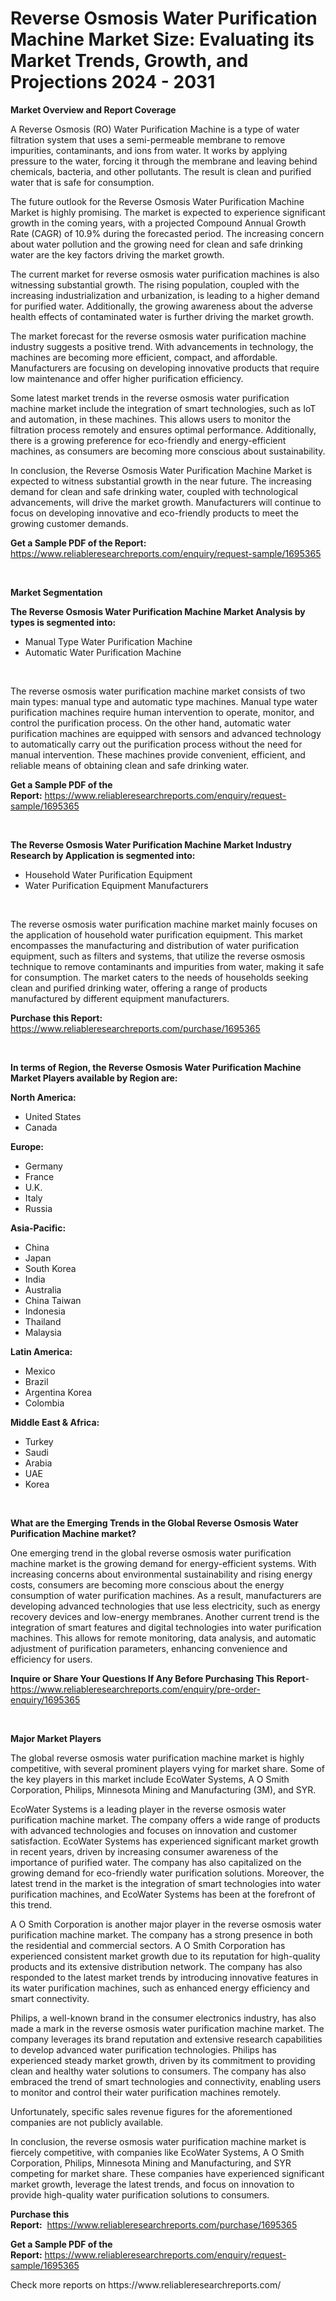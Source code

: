 <p><h1>Reverse Osmosis Water Purification Machine Market Size: Evaluating its Market Trends, Growth, and Projections 2024 - 2031</h1></p><p><strong>Market Overview and Report Coverage</strong></p>
<p><p>A Reverse Osmosis (RO) Water Purification Machine is a type of water filtration system that uses a semi-permeable membrane to remove impurities, contaminants, and ions from water. It works by applying pressure to the water, forcing it through the membrane and leaving behind chemicals, bacteria, and other pollutants. The result is clean and purified water that is safe for consumption.</p><p>The future outlook for the Reverse Osmosis Water Purification Machine Market is highly promising. The market is expected to experience significant growth in the coming years, with a projected Compound Annual Growth Rate (CAGR) of 10.9% during the forecasted period. The increasing concern about water pollution and the growing need for clean and safe drinking water are the key factors driving the market growth.</p><p>The current market for reverse osmosis water purification machines is also witnessing substantial growth. The rising population, coupled with the increasing industrialization and urbanization, is leading to a higher demand for purified water. Additionally, the growing awareness about the adverse health effects of contaminated water is further driving the market growth.</p><p>The market forecast for the reverse osmosis water purification machine industry suggests a positive trend. With advancements in technology, the machines are becoming more efficient, compact, and affordable. Manufacturers are focusing on developing innovative products that require low maintenance and offer higher purification efficiency.</p><p>Some latest market trends in the reverse osmosis water purification machine market include the integration of smart technologies, such as IoT and automation, in these machines. This allows users to monitor the filtration process remotely and ensures optimal performance. Additionally, there is a growing preference for eco-friendly and energy-efficient machines, as consumers are becoming more conscious about sustainability.</p><p>In conclusion, the Reverse Osmosis Water Purification Machine Market is expected to witness substantial growth in the near future. The increasing demand for clean and safe drinking water, coupled with technological advancements, will drive the market growth. Manufacturers will continue to focus on developing innovative and eco-friendly products to meet the growing customer demands.</p></p>
<p><strong>Get a Sample PDF of the Report:</strong> <a href="https://www.reliableresearchreports.com/enquiry/request-sample/1695365">https://www.reliableresearchreports.com/enquiry/request-sample/1695365</a></p>
<p>&nbsp;</p>
<p><strong>Market Segmentation</strong></p>
<p><strong>The Reverse Osmosis Water Purification Machine Market Analysis by types is segmented into:</strong></p>
<p><ul><li>Manual Type Water Purification Machine</li><li>Automatic Water Purification Machine</li></ul></p>
<p>&nbsp;</p>
<p><p>The reverse osmosis water purification machine market consists of two main types: manual type and automatic type machines. Manual type water purification machines require human intervention to operate, monitor, and control the purification process. On the other hand, automatic water purification machines are equipped with sensors and advanced technology to automatically carry out the purification process without the need for manual intervention. These machines provide convenient, efficient, and reliable means of obtaining clean and safe drinking water.</p></p>
<p><strong>Get a Sample PDF of the Report:</strong>&nbsp;<a href="https://www.reliableresearchreports.com/enquiry/request-sample/1695365">https://www.reliableresearchreports.com/enquiry/request-sample/1695365</a></p>
<p>&nbsp;</p>
<p><strong>The Reverse Osmosis Water Purification Machine Market Industry Research by Application is segmented into:</strong></p>
<p><ul><li>Household Water Purification Equipment</li><li>Water Purification Equipment Manufacturers</li></ul></p>
<p>&nbsp;</p>
<p><p>The reverse osmosis water purification machine market mainly focuses on the application of household water purification equipment. This market encompasses the manufacturing and distribution of water purification equipment, such as filters and systems, that utilize the reverse osmosis technique to remove contaminants and impurities from water, making it safe for consumption. The market caters to the needs of households seeking clean and purified drinking water, offering a range of products manufactured by different equipment manufacturers.</p></p>
<p><strong>Purchase this Report:</strong>&nbsp; <a href="https://www.reliableresearchreports.com/purchase/1695365">https://www.reliableresearchreports.com/purchase/1695365</a></p>
<p>&nbsp;</p>
<p><strong>In terms of Region, the Reverse Osmosis Water Purification Machine Market Players available by Region are:</strong></p>
<p>
    <p> <strong> North America: </strong>
        <ul>
            <li>United States</li>
            <li>Canada</li>
        </ul>
        </p> 
    <p> <strong> Europe: </strong>
        <ul>
            <li>Germany</li>
            <li>France</li>
            <li>U.K.</li>
            <li>Italy</li>
            <li>Russia</li>
        </ul>
        </p> 
    <p> <strong> Asia-Pacific: </strong>
        <ul>
            <li>China</li>
            <li>Japan</li>
            <li>South Korea</li>
            <li>India</li>
            <li>Australia</li>
            <li>China Taiwan</li>
            <li>Indonesia</li>
            <li>Thailand</li>
            <li>Malaysia</li>
        </ul>
        </p> 
    <p> <strong> Latin America: </strong>
        <ul>
            <li>Mexico</li>
            <li>Brazil</li>
            <li>Argentina Korea</li>
            <li>Colombia</li>
        </ul>
        </p> 
    <p> <strong> Middle East & Africa: </strong>
        <ul>
            <li>Turkey</li>
            <li>Saudi</li>
            <li>Arabia</li>
            <li>UAE</li>
            <li>Korea</li>
        </ul>
    </p>
    </p>
<p>&nbsp;</p>
<p><strong>What are the Emerging Trends in the Global Reverse Osmosis Water Purification Machine market?</strong></p>
<p><p>One emerging trend in the global reverse osmosis water purification machine market is the growing demand for energy-efficient systems. With increasing concerns about environmental sustainability and rising energy costs, consumers are becoming more conscious about the energy consumption of water purification machines. As a result, manufacturers are developing advanced technologies that use less electricity, such as energy recovery devices and low-energy membranes. Another current trend is the integration of smart features and digital technologies into water purification machines. This allows for remote monitoring, data analysis, and automatic adjustment of purification parameters, enhancing convenience and efficiency for users.</p></p>
<p><strong>Inquire or Share Your Questions If Any Before Purchasing This Report</strong>- <a href="https://www.reliableresearchreports.com/enquiry/pre-order-enquiry/1695365">https://www.reliableresearchreports.com/enquiry/pre-order-enquiry/1695365</a></p>
<p>&nbsp;</p>
<p><strong>Major Market Players</strong></p>
<p><p>The global reverse osmosis water purification machine market is highly competitive, with several prominent players vying for market share. Some of the key players in this market include EcoWater Systems, A O Smith Corporation, Philips, Minnesota Mining and Manufacturing (3M), and SYR.</p><p>EcoWater Systems is a leading player in the reverse osmosis water purification machine market. The company offers a wide range of products with advanced technologies and focuses on innovation and customer satisfaction. EcoWater Systems has experienced significant market growth in recent years, driven by increasing consumer awareness of the importance of purified water. The company has also capitalized on the growing demand for eco-friendly water purification solutions. Moreover, the latest trend in the market is the integration of smart technologies into water purification machines, and EcoWater Systems has been at the forefront of this trend.</p><p>A O Smith Corporation is another major player in the reverse osmosis water purification machine market. The company has a strong presence in both the residential and commercial sectors. A O Smith Corporation has experienced consistent market growth due to its reputation for high-quality products and its extensive distribution network. The company has also responded to the latest market trends by introducing innovative features in its water purification machines, such as enhanced energy efficiency and smart connectivity.</p><p>Philips, a well-known brand in the consumer electronics industry, has also made a mark in the reverse osmosis water purification machine market. The company leverages its brand reputation and extensive research capabilities to develop advanced water purification technologies. Philips has experienced steady market growth, driven by its commitment to providing clean and healthy water solutions to consumers. The company has also embraced the trend of smart technologies and connectivity, enabling users to monitor and control their water purification machines remotely.</p><p>Unfortunately, specific sales revenue figures for the aforementioned companies are not publicly available.</p><p>In conclusion, the reverse osmosis water purification machine market is fiercely competitive, with companies like EcoWater Systems, A O Smith Corporation, Philips, Minnesota Mining and Manufacturing, and SYR competing for market share. These companies have experienced significant market growth, leverage the latest trends, and focus on innovation to provide high-quality water purification solutions to consumers.</p></p>
<p><strong>Purchase this Report:</strong>&nbsp;&nbsp;<a href="https://www.reliableresearchreports.com/purchase/1695365">https://www.reliableresearchreports.com/purchase/1695365</a></p>
<p></p>
<p><strong>Get a Sample PDF of the Report:</strong>&nbsp;<a href="https://www.reliableresearchreports.com/enquiry/request-sample/1695365">https://www.reliableresearchreports.com/enquiry/request-sample/1695365</a></p>
<p>Check more reports on https://www.reliableresearchreports.com/</p>